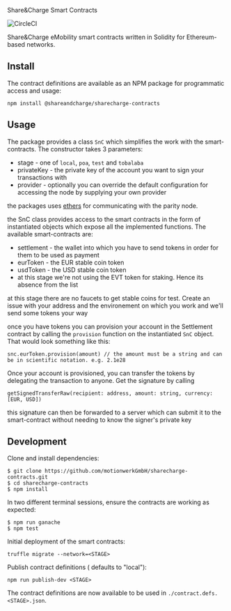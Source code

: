 Share&Charge Smart Contracts

![CircleCI](https://circleci.com/gh/motionwerkGmbH/sharecharge-contracts.svg?style=svg&circle-token=4894d650771ab05ec8efbc595c8e77e151784ac9)

Share&Charge eMobility smart contracts written in Solidity for Ethereum-based networks.

## Install

The contract definitions are available as an NPM package for programmatic access and usage:

```
npm install @shareandcharge/sharecharge-contracts
```

## Usage

The package provides a class `SnC` which simplifies the work with the smart-contracts. 
The constructor takes 3 parameters:
* stage - one of `local`, `poa`, `test` and `tobalaba`
* privateKey - the private key of the account you want to sign your transactions with
* provider - optionally you can override the default configuration for accessing the node by supplying your own provider

the packages uses [ethers](https://docs.ethers.io/ethers.js/html/) for communicating 
with the parity node. 

the SnC class provides access to the smart contracts in the form of instantiated objects which expose 
all the implemented functions. The available smart-contracts are:
* settlement - the wallet into which you have to send tokens in order for them to be used as payment
* eurToken - the EUR stable coin token
* usdToken - the USD stable coin token
* at this stage we're not using the EVT token for staking. Hence its absence from the list

at this stage there are no faucets to get stable coins for test. Create an issue with your address and the environement on which you work and we'll send some tokens your way

once you have tokens you can provision your account in the Settlement contract by calling the `provision` function on the instantiated `SnC` object. 
That would look something like this:
```
snc.eurToken.provision(amount) // the amount must be a string and can be in scientific notation. e.g. 2.1e28
```

Once your account is provisioned, you can transfer the tokens by delegating the transaction to anyone. Get the signature by calling
```
getSignedTransferRaw(recipient: address, amount: string, currency: [EUR, USD])
```

this signature can then be forwarded to a server which can submit it to the smart-contract without needing to know the signer's private key


## Development

Clone and install dependencies:

```
$ git clone https://github.com/motionwerkGmbH/sharecharge-contracts.git
$ cd sharecharge-contracts
$ npm install
```

In two different terminal sessions, ensure the contracts are working as expected:

```
$ npm run ganache
$ npm test
```

Initial deployment of the smart contracts:

```
truffle migrate --network=<STAGE>
```

Publish contract definitions (<STAGE> defaults to "local"):

```
npm run publish-dev <STAGE>
```

The contract definitions are now available to be used in `./contract.defs.<STAGE>.json`.
